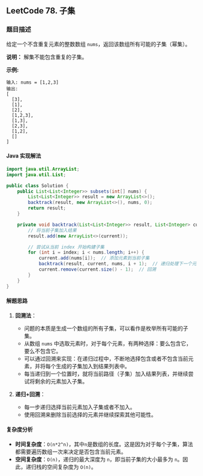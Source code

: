 ## LeetCode 78. 子集

### 题目描述

给定一个不含重复元素的整数数组 `nums`，返回该数组所有可能的子集（幂集）。

**说明：** 解集不能包含重复的子集。

**示例:**
```
输入: nums = [1,2,3]
输出:
[
  [3],
  [1],
  [2],
  [1,2,3],
  [1,3],
  [2,3],
  [1,2],
  []
]
```

#### Java 实现解法

```java
import java.util.ArrayList;
import java.util.List;

public class Solution {
    public List<List<Integer>> subsets(int[] nums) {
        List<List<Integer>> result = new ArrayList<>();
        backtrack(result, new ArrayList<>(), nums, 0);
        return result;
    }

    private void backtrack(List<List<Integer>> result, List<Integer> current, int[] nums, int index) {
        // 将当前子集加入结果
        result.add(new ArrayList<>(current));

        // 尝试从当前 index 开始构建子集
        for (int i = index; i < nums.length; i++) {
            current.add(nums[i]);  // 添加元素到当前子集
            backtrack(result, current, nums, i + 1);  // 递归处理下一个元素
            current.remove(current.size() - 1);  // 回溯
        }
    }
}
```

#### 解题思路

1. **回溯法**：
   - 问题的本质是生成一个数组的所有子集，可以看作是枚举所有可能的子集。
   - 从数组 `nums` 中选取元素时，对于每个元素，有两种选择：要么包含它，要么不包含它。
   - 可以通过回溯来实现：在递归过程中，不断地选择包含或者不包含当前元素，并将每个生成的子集加入到结果列表中。
   - 每当递归到一个位置时，就将当前路径（子集）加入结果列表，并继续尝试将剩余的元素加入子集。

2. **递归+回溯**：
   - 每一步递归选择当前元素加入子集或者不加入。
   - 使用回溯来删除当前选择的元素并继续探索其他可能性。

#### 复杂度分析

- **时间复杂度**：`O(n*2^n)`，其中`n`是数组的长度。这是因为对于每个子集，算法都需要遍历数组一次来决定是否包含当前元素。
- **空间复杂度**：`O(n)`，递归的最大深度为 `n`，即当前子集的大小最多为 `n`。因此，递归栈的空间复杂度为 `O(n)`。

